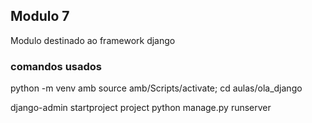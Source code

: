 ## Modulo 7
Modulo destinado ao framework django
### comandos usados 
python -m venv amb
source amb/Scripts/activate; cd aulas/ola_django

django-admin  startproject project 
python manage.py runserver
